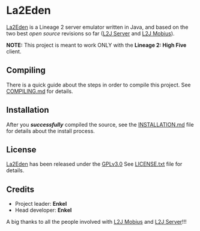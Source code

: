 # La2Eden

[La2Eden](http://la2eden.com) is a Lineage 2 server emulator written in Java, and based on the two best _open source_ revisions so far ([L2J Server](http://l2jserver.com) and [L2J Mobius](http://l2jmobius.com)).

__NOTE:__ This project is meant to work ONLY with the **Lineage 2: High Five** client.

## Compiling
There is a quick guide about the steps in order to compile this project. See [COMPILING.md](https://gitlab.com/queued/la2eden/blob/master/COMPILING.md) for details.

## Installation
After you **_successfully_** compiled the source, see the [INSTALLATION.md](https://gitlab.com/queued/la2eden/blob/master/INSTALLATION.md) file for details about the install process.

## License
[La2Eden](http://la2eden.com) has been released under the [GPLv3.0](http://www.gnu.org/licenses/gpl-3.0.html)
See [LICENSE.txt](https://gitlab.com/queued/la2eden/blob/master/LICENSE.txt) file for details.

## Credits
- Project leader: **Enkel**
- Head developer: **Enkel**

A big thanks to all the people involved with [L2J Mobius](http://l2jmobius.com) and [L2J Server](http://l2jserver.com)!!!